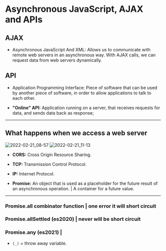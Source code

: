 # Asynchronous JavaScript, AJAX and APIs

## AJAX

- Asynchronous JavaScript And XML: Allows us to communicate with remote web servers in an asynchronous way. With AJAX calls, we can request data from web servers dynamically.

## API

- Application Programming Interface: Piece of software that can be used by another piece of software, in order to allow applications to talk to each other.

- **"Online" API:** Application running on a server, that receives requests for data, and sends data back as response;

---

## What happens when we access a web server

![2022-02-21_08-57](https://user-images.githubusercontent.com/67066348/154937629-197c50d9-79f3-49be-a91b-7a3b272b6df7.png)
![2022-02-21_11-13](https://user-images.githubusercontent.com/67066348/154937651-d4ed40c3-42c7-4d63-a9ed-6c4bce9ec9cd.png)

- **CORS:** Cross Origin Resource Sharing.

- **TCP:** Transmission Control Protocol.
- **IP:** Internet Protocol.
- **Promise:** An object that is used as a placeholder for the future result of an asynchronous operation. | A container for a future value.

---

### **Promise.all combinator function** | one error it will short circuit

### Promise.allSettled (es2020) | never will be short circuit

### Promise.any (es2021) |

- `(_)` = throw away variable.
